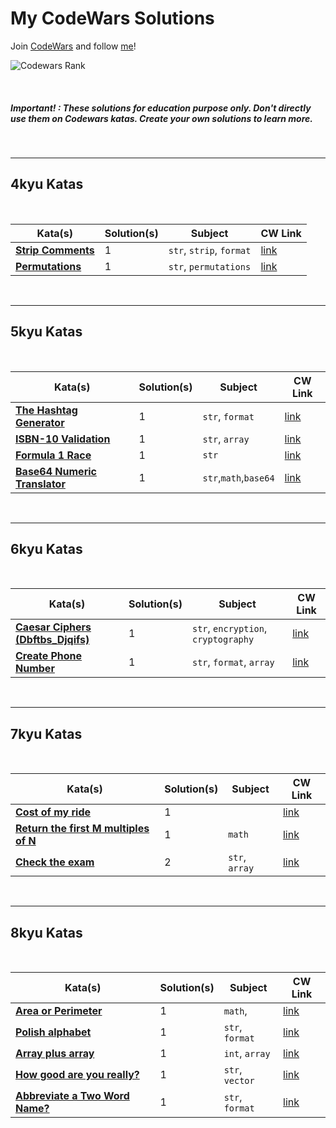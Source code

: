 # My CodeWars Solutions

Join [CodeWars](www.codewars.com/r/UTJA9w) and follow [me](https://www.codewars.com/users/NahuelCastro)!


![Codewars Rank](https://www.codewars.com/users/NahuelCastro/badges/large)

<br>

##### Important! : These solutions for education purpose only. Don't directly use them on Codewars katas. Create your own solutions to learn more.

<br>

---

## 4kyu Katas


<br>

| Kata(s) | Solution(s) | Subject | CW Link |
|--|--|--|--|
| [**Strip Comments**](4kyuKatas/StripComments.md)  | 1 | `str`, `strip`, `format`  | [link](https://www.codewars.com/kata/51c8e37cee245da6b40000bd) |
| [**Permutations**](4kyuKatas/Permutations.md)  | 1 | `str`, `permutations` | [link](https://www.codewars.com/kata/5254ca2719453dcc0b00027d) |



<br>

---

## 5kyu Katas


<br>

| Kata(s) | Solution(s) | Subject | CW Link |
|--|--|--|--|
| [**The Hashtag Generator**](5kyuKatas/The_Hashtag_Generator.md)  | 1 | `str`, `format` | [link](https://www.codewars.com/kata/52bc74d4ac05d0945d00054e/) |
| [**ISBN-10 Validation**](5kyuKatas/ISBN-10_Validation.md)  | 1 | `str`, `array`  | [link](https://www.codewars.com/kata/51fc12de24a9d8cb0e000001) |
| [**Formula 1 Race**](5kyuKatas/Formula1Race.md)  | 1 | `str` | [link](https://www.codewars.com/kata/626d691649cb3c7acd63457b/) |
| [**Base64 Numeric Translator**](5kyuKatas/Base64NumericTranslator.md)  | 1 | `str`,`math`,`base64` | [link](https://www.codewars.com/kata/5632e12703e2037fa7000061) |



<br>


---


## 6kyu Katas

<br>

| Kata(s) | Solution(s) | Subject | CW Link |
|--|--|--|--|
| [**Caesar Ciphers (Dbftbs_Djqifs)**](6kyuKatas/Caesar_Ciphers-Dbftbs_Djqifs.md)  | 1 | `str`, `encryption`, `cryptography` | [link](https://www.codewars.com/kata/546937989c0b6ab3c5000183) |
| [**Create Phone Number**](6kyuKatas/Create_Phone_Number.md)  | 1 | `str`, `format`, `array` | [link](https://www.codewars.com/kata/525f50e3b73515a6db000b83) |

<br>

---

## 7kyu Katas

<br>


| Kata(s) | Solution(s) | Subject | CW Link |
|--|--|--|--|
| [**Cost of my ride**](7kyuKatas/Cost_of_my_ride.md) | 1 | | [link](https://www.codewars.com/kata/586430a5b3a675296a000395) |
| [**Return the first M multiples of N**](7kyuKatas/Return_the_first_M_multiples_of_N.md) | 1 | `math` | [link](https://www.codewars.com/kata/593c9175933500f33400003e) |
| [**Check the exam**](7kyuKatas/Check_the_exam.md) | 2 | `str`, `array` | [link](https://www.codewars.com/kata/5a3dd29055519e23ec000074) |



<br>

---

## 8kyu Katas

<br>

| Kata(s) | Solution(s) | Subject | CW Link |
|--|--|--|--|
| [**Area or Perimeter**](8kyuKatas/Area_or_Perimeter.md) | 1 | `math`,  | [link](https://www.codewars.com/kata/5ab6538b379d20ad880000ab) |
| [**Polish alphabet**](8kyuKatas/APolish_alphabet.md) | 1 | `str`, `format` | [link](https://www.codewars.com/kata/57ab2d6072292dbf7c000039) |
| [**Array plus array**](8kyuKatas/Array_plus_array.md) | 1 | `int`, `array` | [link](https://www.codewars.com/kata/5a2be17aee1aaefe2a000151) |
| [**How good are you really?**](8kyuKatas/How_good_are_you_really.md) | 1 | `str`, `vector` | [link](https://www.codewars.com/kata/5601409514fc93442500010b) |
| [**Abbreviate a Two Word Name?**](8kyuKatas/Abbreviate_a_Two_Word_Name.md) | 1 | `str`, `format` | [link](https://www.codewars.com/kata/57eadb7ecd143f4c9c0000a3) |
